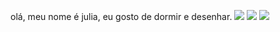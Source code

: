 olá, meu nome é julia, eu gosto de dormir e desenhar.
![](https://media.tenor.com/YCPHAyFSANAAAAAC/luffy-monkeydluffy.gif)
![](https://media.tenor.com/jgb0AAgPjMMAAAAd/luffy-laugh.gif)
![](https://media.tenor.com/08gPJIYjLBIAAAAi/menhera-menhera-chan.gif)
<!--
*Jujuale/Jujuale** is a ✨ _special_ ✨ repository because its `README.md` (this file) appears on your GitHub profile.

Here are some ideas to get you started:

- 🔭 I’m currently working on ...
- 🌱 I’m currently learning ...
- 👯 I’m looking to collaborate on ...
- 🤔 I’m looking for help with ...
- 💬 Ask me about ...
- 📫 How to reach me: ...
- 😄 Pronouns: ...
- ⚡ Fun fact: ...
-->
